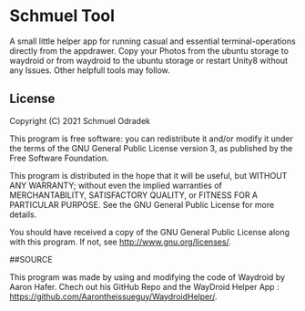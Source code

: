 # Schmuel Tool

A small little helper app for running casual and essential terminal-operations directly from the appdrawer. Copy your Photos from the ubuntu storage to waydroid or from waydroid to the ubuntu storage or restart Unity8 without any Issues. Other helpfull tools may follow.

## License

Copyright (C) 2021  Schmuel Odradek

This program is free software: you can redistribute it and/or modify it under the terms of the GNU General Public License version 3, as published
by the Free Software Foundation.

This program is distributed in the hope that it will be useful, but WITHOUT ANY WARRANTY; without even the implied warranties of MERCHANTABILITY, SATISFACTORY QUALITY, or FITNESS FOR A PARTICULAR PURPOSE.  See the GNU General Public License for more details.

You should have received a copy of the GNU General Public License along with this program.  If not, see <http://www.gnu.org/licenses/>.

##SOURCE

This program was made by using and modifying the code of Waydroid by Aaron Hafer. Chech out his GitHub Repo and the WayDroid Helper App :  <https://github.com/Aarontheissueguy/WaydroidHelper/>.